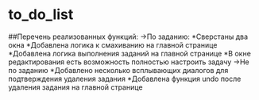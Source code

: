 # to_do_list
##Перечень реализованных функций:
->По заданию:
*Сверстаны два окна
*Добавлена логика к смахиванию на главной странице
*Добавлена логика выполнения заданий на главной странице
*В окне редактирования есть возможность полностью настроить задачу
->Не по заданию
*Добавлено несколько всплывающих диалогов для подтверждения удаления задания
*Добавлена функция undo после удаления задания на главной странице
